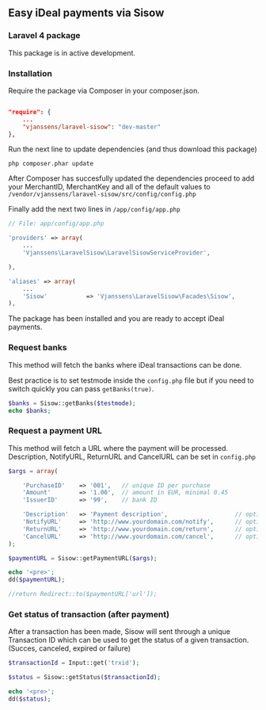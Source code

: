 ## Easy iDeal payments via Sisow
### Laravel 4 package

This package is in active development.

### Installation

Require the package via Composer in your composer.json.

```json

"require": {
	...
	"vjanssens/laravel-sisow": "dev-master"
},

```

Run the next line to update dependencies (and thus download this package)

`php composer.phar update`

After Composer has succesfully updated the dependencies proceed to add your MerchantID, MerchantKey and all of the default values to 
`/vendor/vjanssens/laravel-sisow/src/config/config.php`

Finally add the next two lines in `/app/config/app.php`
```php
// File: app/config/app.php

'providers' => array(
    ...
    'Vjanssens\LaravelSisow\LaravelSisowServiceProvider',

),

'aliases' => array(
	...
	'Sisow'			  => 'Vjanssens\LaravelSisow\Facades\Sisow',
),
```

The package has been installed and you are ready to accept iDeal payments.

### Request banks
This method will fetch the banks where iDeal transactions can be done.

Best practice is to set testmode inside the `config.php` file but if you need to switch quickly you can pass `getBanks(true)`.

```php
$banks = Sisow::getBanks($testmode);
echo $banks;
```

### Request a payment URL
This method will fetch a URL where the payment will be processed.
Description, NotifyURL, ReturnURL and CancelURL can be set in `config.php`

```php
$args = array(

	'PurchaseID' 	=> '001', 	// unique ID per purchase
	'Amount'	 	=> '1.00',	// amount in EUR, minimal 0.45
	'IssuerID'	 	=> '99',	// bank ID 

	'Description'	=> 'Payment description',					// optional, see config file
	'NotifyURL'		=> 'http://www.yourdomain.com/notify',		// optional, see config file
	'ReturnURL'		=> 'http://www.yourdomain.com/return',		// optional, see config file
	'CancelURL'		=> 'http://www.yourdomain.com/cancel',		// optional, see config file
);

$paymentURL = Sisow::getPaymentURL($args);

echo '<pre>';
dd($paymentURL);

//return Redirect::to($paymentURL['url']);
```

### Get status of transaction (after payment)
After a transaction has been made, Sisow will sent through a unique Transaction ID which can be used
to get the status of a given transaction. (Succes, canceled, expired or failure)

```php
$transactionId = Input::get('trxid');

$status = Sisow::getStatus($transactionId);

echo '<pre>';
dd($status);
```